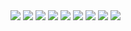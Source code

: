 <img src="pc1.png">
<img src="pc2.png">
<img src="pc3.png">
<img src="pc4.png">
<img src="pc5.png">
<img src="pc6.png">
<img src="pc7.png">
<img src="pc8.png">
<img src="pc9.png">
